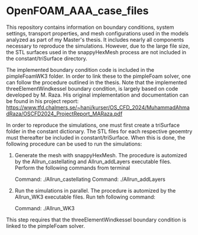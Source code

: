 # OpenFOAM_AAA_case_files
This repository contains information on boundary conditions, system settings, transport properties, and mesh configurations used in the models analyzed as part of my Master's thesis. It includes nearly all components necessary to reproduce the simulations. However, due to the large file size, the STL surfaces used in the snappyHexMesh process are not included in the constant/triSurface directory.

The implemented boundary condition code is included in the pimpleFoamWK3 folder. In order to link these to the pimpleFoam solver, one can follow the procedure outlined in the thesis. Note that the implemented threeElementWindkessel boundary condition, is largely based on code developed by M. Raza. His original implementation and documentation can be found in his project report: https://www.tfd.chalmers.se/~hani/kurser/OS_CFD_2024/MuhammadAhmadRaza/OSCFD2024_ProjectReport_MARaza.pdf

In order to reproduce the simulations, one must first create a triSurface folder in the constant dictionary. The STL files for each respective geoemtry must thereafter be included in constant/triSurface. When this is done, the following procedure can be used to run the simulations: 

1. Generate the mesh with snappyHexMesh. The procedure is automized by the Allrun_castellating and Allrun_addLayers executable files. Perform the following commands from terminal

   Command: ./Allrun_castellating
   Command: ./Allrun_addLayers

2. Run the simulations in parallel. The procedure is automized by the Allrun_WK3 executable files. Run teh following command:

   Command: ./Allrun_WK3

This step requires that the threeElementWindkessel boundary condition is linked to the pimpleFoam solver. 
   

